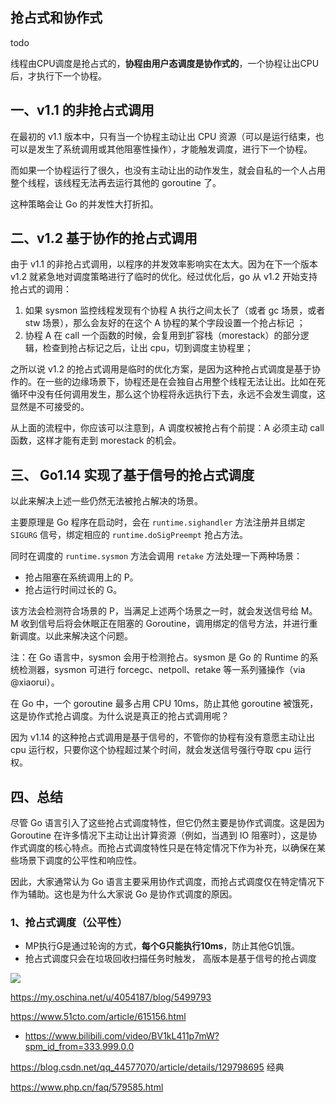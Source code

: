 ## 抢占式和协作式

todo

线程由CPU调度是抢占式的，**协程由用户态调度是协作式的**，一个协程让出CPU后，才执行下一个协程。

## 一、v1.1 的非抢占式调用

在最初的 v1.1 版本中，只有当一个协程主动让出 CPU 资源（可以是运行结束，也可以是发生了系统调用或其他阻塞性操作），才能触发调度，进行下一个协程。

而如果一个协程运行了很久，也没有主动让出的动作发生，就会自私的一个人占用整个线程，该线程无法再去运行其他的 goroutine 了。

这种策略会让 Go 的并发性大打折扣。

## 二、v1.2 基于协作的抢占式调用

由于 v1.1 的非抢占式调用，以程序的并发效率影响实在太大。因为在下一个版本 v1.2 就紧急地对调度策略进行了临时的优化。经过优化后，go 从 v1.2 开始支持抢占式的调用：

1. 如果 sysmon 监控线程发现有个协程 A 执行之间太长了（或者 gc 场景，或者 stw 场景），那么会友好的在这个 A 协程的某个字段设置一个抢占标记 ；
2. 协程 A 在 call 一个函数的时候，会复用到扩容栈（morestack）的部分逻辑，检查到抢占标记之后，让出 cpu，切到调度主协程里；

之所以说 v1.2 的抢占式调用是临时的优化方案，是因为这种抢占式调度是基于协作的。在一些的边缘场景下，协程还是在会独自占用整个线程无法让出。比如在死循环中没有任何调用发生，那么这个协程将永远执行下去，永远不会发生调度，这显然是不可接受的。

从上面的流程中，你应该可以注意到，A 调度权被抢占有个前提：A 必须主动 call 函数，这样才能有走到 morestack 的机会。

## 三、 Go1.14 实现了基于信号的抢占式调度

以此来解决上述一些仍然无法被抢占解决的场景。

主要原理是 Go 程序在启动时，会在 `runtime.sighandler` 方法注册并且绑定 `SIGURG` 信号，绑定相应的 `runtime.doSigPreempt` 抢占方法。

同时在调度的 `runtime.sysmon` 方法会调用 `retake` 方法处理一下两种场景：

- 抢占阻塞在系统调用上的 P。
- 抢占运行时间过长的 G。

该方法会检测符合场景的 P，当满足上述两个场景之一时，就会发送信号给 M。M 收到信号后将会休眠正在阻塞的 Goroutine，调用绑定的信号方法，并进行重新调度。以此来解决这个问题。

注：在 Go 语言中，sysmon 会用于检测抢占。sysmon 是 Go 的 Runtime 的系统检测器，sysmon 可进行 forcegc、netpoll、retake 等一系列骚操作（via @xiaorui）。

在 Go 中，一个 goroutine 最多占用 CPU 10ms，防止其他 goroutine 被饿死，这是协作式抢占调度。为什么说是真正的抢占式调用呢？

因为 v1.14 的这种抢占式调用是基于信号的，不管你的协程有没有意愿主动让出 cpu 运行权，只要你这个协程超过某个时间，就会发送信号强行夺取 cpu 运行权。



## 四、总结

尽管 Go 语言引入了这些抢占式调度特性，但它仍然主要是协作式调度。这是因为 Goroutine 在许多情况下主动让出计算资源（例如，当遇到 IO 阻塞时），这是协作式调度的核心特点。而抢占式调度特性只是在特定情况下作为补充，以确保在某些场景下调度的公平性和响应性。

因此，大家通常认为 Go 语言主要采用协作式调度，而抢占式调度仅在特定情况下作为辅助。这也是为什么大家说 Go 是协作式调度的原因。

### 1、**抢占式调度（公平性）**

- MP执行G是通过轮询的方式，**每个G只能执行10ms**，防止其他G饥饿。
- 抢占式调度只会在垃圾回收扫描任务时触发， 高版本是基于信号的抢占调度

![](https://pic.imgdb.cn/item/64b79af11ddac507cc77fad3.png)



https://my.oschina.net/u/4054187/blog/5499793

https://www.51cto.com/article/615156.html

* https://www.bilibili.com/video/BV1kL411p7mW?spm_id_from=333.999.0.0



https://blog.csdn.net/qq_44577070/article/details/129798695  经典

https://www.php.cn/faq/579585.html